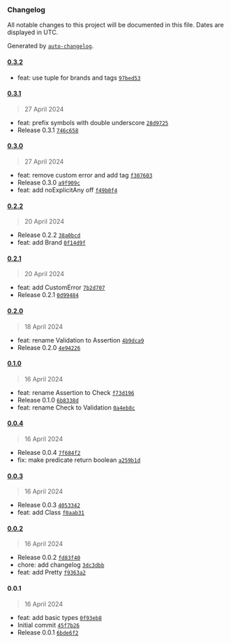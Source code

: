 ### Changelog

All notable changes to this project will be documented in this file. Dates are displayed in UTC.

Generated by [`auto-changelog`](https://github.com/CookPete/auto-changelog).

#### [0.3.2](https://github.com/the-minimal/types/compare/0.3.1...0.3.2)

- feat: use tuple for brands and tags [`97bed53`](https://github.com/the-minimal/types/commit/97bed53b5fa551cf0f2f81b0bf027c5bc8affd01)

#### [0.3.1](https://github.com/the-minimal/types/compare/0.3.0...0.3.1)

> 27 April 2024

- feat: prefix symbols with double underscore [`28d9725`](https://github.com/the-minimal/types/commit/28d9725aa6a2dd8af1e2b23d67b7b61ca0d35e46)
- Release 0.3.1 [`746c658`](https://github.com/the-minimal/types/commit/746c658b0a80d5df1c2d4d37df4337a50ab6bf2a)

#### [0.3.0](https://github.com/the-minimal/types/compare/0.2.2...0.3.0)

> 27 April 2024

- feat: remove custom error and add tag [`f307603`](https://github.com/the-minimal/types/commit/f3076032561fb876511e856a77bc4bf86c054668)
- Release 0.3.0 [`a9f909c`](https://github.com/the-minimal/types/commit/a9f909c110660dec6066bf9d7efbf96bb7b76ec7)
- feat: add noExplicitAny off [`f49b0f4`](https://github.com/the-minimal/types/commit/f49b0f4c016b40a730f7e477c9720fedb9771ddd)

#### [0.2.2](https://github.com/the-minimal/types/compare/0.2.1...0.2.2)

> 20 April 2024

- Release 0.2.2 [`38a0bcd`](https://github.com/the-minimal/types/commit/38a0bcdbda06449793914d718eb42808ffc7ea8f)
- feat: add Brand [`0f14d9f`](https://github.com/the-minimal/types/commit/0f14d9f41a028a2242e01d13f171db1a746336d8)

#### [0.2.1](https://github.com/the-minimal/types/compare/0.2.0...0.2.1)

> 20 April 2024

- feat: add CustomError [`7b2d707`](https://github.com/the-minimal/types/commit/7b2d707d5d46a93264c6efd55c61290f8c319412)
- Release 0.2.1 [`0d99484`](https://github.com/the-minimal/types/commit/0d99484b8c4d90724da28f92245a6989354242ce)

#### [0.2.0](https://github.com/the-minimal/types/compare/0.1.0...0.2.0)

> 18 April 2024

- feat: rename Validation to Assertion [`4b9dca9`](https://github.com/the-minimal/types/commit/4b9dca9e3d25c2626ad494a69c1fe6725d492704)
- Release 0.2.0 [`4e94226`](https://github.com/the-minimal/types/commit/4e94226b8451ce28e7e922f55aa4612b0fd8ee70)

#### [0.1.0](https://github.com/the-minimal/types/compare/0.0.4...0.1.0)

> 16 April 2024

- feat: rename Assertion to Check [`f73d196`](https://github.com/the-minimal/types/commit/f73d196a551b3fdd5d8c3a2bcb82027f884f33d2)
- Release 0.1.0 [`6b8338d`](https://github.com/the-minimal/types/commit/6b8338d3106491d7bbc45f4d1c8dd64a426ca359)
- feat: rename Check to Validation [`0a4eb8c`](https://github.com/the-minimal/types/commit/0a4eb8c6f33f75c42a6318d8dfe10dd1e69a5dba)

#### [0.0.4](https://github.com/the-minimal/types/compare/0.0.3...0.0.4)

> 16 April 2024

- Release 0.0.4 [`7f684f2`](https://github.com/the-minimal/types/commit/7f684f26fee9c21d2efdc1803933ea5524f6cbff)
- fix: make predicate return boolean [`a259b1d`](https://github.com/the-minimal/types/commit/a259b1d230da26f5c1c31f207d57e93a8b12148b)

#### [0.0.3](https://github.com/the-minimal/types/compare/0.0.2...0.0.3)

> 16 April 2024

- Release 0.0.3 [`4053342`](https://github.com/the-minimal/types/commit/405334249005e1caccfc6ae2061b637cf2a5f1d8)
- feat: add Class [`f0aab31`](https://github.com/the-minimal/types/commit/f0aab31f07a4ff55c62bf00826dd4427ef6c0ff0)

#### [0.0.2](https://github.com/the-minimal/types/compare/0.0.1...0.0.2)

> 16 April 2024

- Release 0.0.2 [`fd83f40`](https://github.com/the-minimal/types/commit/fd83f402e83353f2017b4f2da30bd15ca0c585b6)
- chore: add changelog [`3dc3dbb`](https://github.com/the-minimal/types/commit/3dc3dbb63bc9fe34441571a0591781fd1bb8ca7d)
- feat: add Pretty [`f9363a2`](https://github.com/the-minimal/types/commit/f9363a28ef48e54aef810c373451ceb5e745b633)

#### 0.0.1

> 16 April 2024

- feat: add basic types [`0f93eb8`](https://github.com/the-minimal/types/commit/0f93eb82481f0ea8e1b2cc79eae79e4856bc29ca)
- Initial commit [`45f7b26`](https://github.com/the-minimal/types/commit/45f7b267797ff3d8f0519bb8f30488a2af767675)
- Release 0.0.1 [`6bde6f2`](https://github.com/the-minimal/types/commit/6bde6f2038daa5f3ee8b87a6033f6d9e76fe162c)
